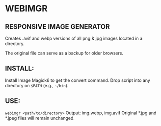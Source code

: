 
# WEBIMGR
RESPONSIVE IMAGE GENERATOR
----------------------------
Creates .avif and webp versions of all  png & jpg images located in a directory.

The original file can serve as a backup for older browsers.

## INSTALL:
Install Image Magick6 to get the convert command.
Drop script into any directory on `$PATH` (e.g., `~/bin`).

## USE:
`webimgr <path/to/directory>`
Output: img.webp, img.avif
Original *.jpg and *.jpeg files will remain unchanged.

